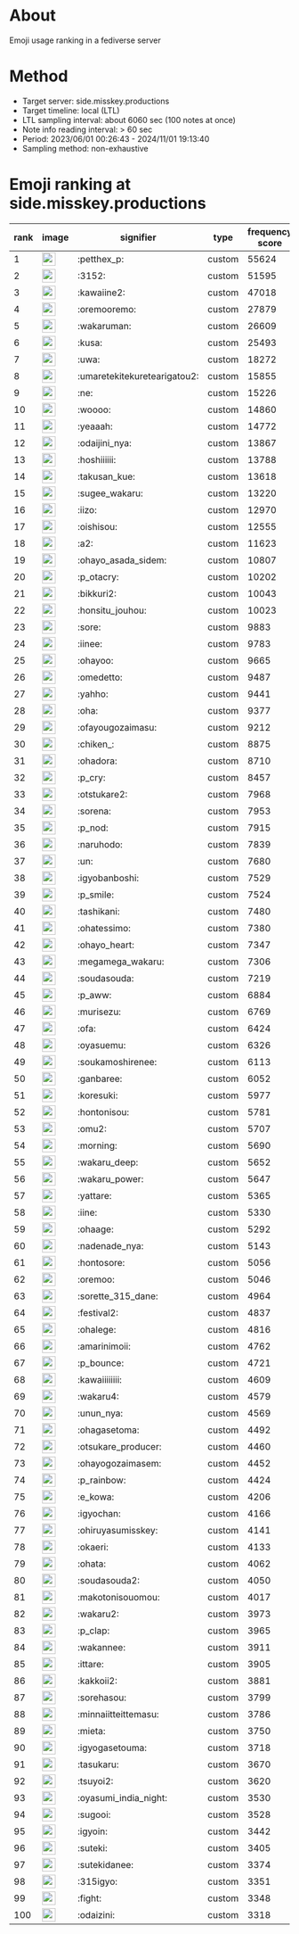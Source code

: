 # About
Emoji usage ranking in a fediverse server

# Method
- Target server: side.misskey.productions
- Target timeline: local (LTL)
- LTL sampling interval: about 6060 sec (100 notes at once)
- Note info reading interval: > 60 sec
- Period: 2023/06/01 00:26:43 - 2024/11/01 19:13:40 
- Sampling method: non-exhaustive

# Emoji ranking at side.misskey.productions

|rank|image|signifier|type|frequency score|
|----|----|----|----|----|
|1|<img height="24" src="https://side.misskey.productions/emoji/petthex_p.webp">|:petthex_p:|custom|55624|
|2|<img height="24" src="https://side.misskey.productions/emoji/3152.webp">|:3152:|custom|51595|
|3|<img height="24" src="https://side.misskey.productions/emoji/kawaiine2.webp">|:kawaiine2:|custom|47018|
|4|<img height="24" src="https://side.misskey.productions/emoji/oremooremo.webp">|:oremooremo:|custom|27879|
|5|<img height="24" src="https://side.misskey.productions/emoji/wakaruman.webp">|:wakaruman:|custom|26609|
|6|<img height="24" src="https://side.misskey.productions/emoji/kusa.webp">|:kusa:|custom|25493|
|7|<img height="24" src="https://side.misskey.productions/emoji/uwa.webp">|:uwa:|custom|18272|
|8|<img height="24" src="https://side.misskey.productions/emoji/umaretekitekuretearigatou2.webp">|:umaretekitekuretearigatou2:|custom|15855|
|9|<img height="24" src="https://side.misskey.productions/emoji/ne.webp">|:ne:|custom|15226|
|10|<img height="24" src="https://side.misskey.productions/emoji/woooo.webp">|:woooo:|custom|14860|
|11|<img height="24" src="https://side.misskey.productions/emoji/yeaaah.webp">|:yeaaah:|custom|14772|
|12|<img height="24" src="https://side.misskey.productions/emoji/odaijini_nya.webp">|:odaijini_nya:|custom|13867|
|13|<img height="24" src="https://side.misskey.productions/emoji/hoshiiiiii.webp">|:hoshiiiiii:|custom|13788|
|14|<img height="24" src="https://side.misskey.productions/emoji/takusan_kue.webp">|:takusan_kue:|custom|13618|
|15|<img height="24" src="https://side.misskey.productions/emoji/sugee_wakaru.webp">|:sugee_wakaru:|custom|13220|
|16|<img height="24" src="https://side.misskey.productions/emoji/iizo.webp">|:iizo:|custom|12970|
|17|<img height="24" src="https://side.misskey.productions/emoji/oishisou.webp">|:oishisou:|custom|12555|
|18|<img height="24" src="https://side.misskey.productions/emoji/a2.webp">|:a2:|custom|11623|
|19|<img height="24" src="https://side.misskey.productions/emoji/ohayo_asada_sidem.webp">|:ohayo_asada_sidem:|custom|10807|
|20|<img height="24" src="https://side.misskey.productions/emoji/p_otacry.webp">|:p_otacry:|custom|10202|
|21|<img height="24" src="https://side.misskey.productions/emoji/bikkuri2.webp">|:bikkuri2:|custom|10043|
|22|<img height="24" src="https://side.misskey.productions/emoji/honsitu_jouhou.webp">|:honsitu_jouhou:|custom|10023|
|23|<img height="24" src="https://side.misskey.productions/emoji/sore.webp">|:sore:|custom|9883|
|24|<img height="24" src="https://side.misskey.productions/emoji/iinee.webp">|:iinee:|custom|9783|
|25|<img height="24" src="https://side.misskey.productions/emoji/ohayoo.webp">|:ohayoo:|custom|9665|
|26|<img height="24" src="https://side.misskey.productions/emoji/omedetto.webp">|:omedetto:|custom|9487|
|27|<img height="24" src="https://side.misskey.productions/emoji/yahho.webp">|:yahho:|custom|9441|
|28|<img height="24" src="https://side.misskey.productions/emoji/oha.webp">|:oha:|custom|9377|
|29|<img height="24" src="https://side.misskey.productions/emoji/ofayougozaimasu.webp">|:ofayougozaimasu:|custom|9212|
|30|<img height="24" src="https://side.misskey.productions/emoji/chiken_.webp">|:chiken_:|custom|8875|
|31|<img height="24" src="https://side.misskey.productions/emoji/ohadora.webp">|:ohadora:|custom|8710|
|32|<img height="24" src="https://side.misskey.productions/emoji/p_cry.webp">|:p_cry:|custom|8457|
|33|<img height="24" src="https://side.misskey.productions/emoji/otstukare2.webp">|:otstukare2:|custom|7968|
|34|<img height="24" src="https://side.misskey.productions/emoji/sorena.webp">|:sorena:|custom|7953|
|35|<img height="24" src="https://side.misskey.productions/emoji/p_nod.webp">|:p_nod:|custom|7915|
|36|<img height="24" src="https://side.misskey.productions/emoji/naruhodo.webp">|:naruhodo:|custom|7839|
|37|<img height="24" src="https://side.misskey.productions/emoji/un.webp">|:un:|custom|7680|
|38|<img height="24" src="https://side.misskey.productions/emoji/igyobanboshi.webp">|:igyobanboshi:|custom|7529|
|39|<img height="24" src="https://side.misskey.productions/emoji/p_smile.webp">|:p_smile:|custom|7524|
|40|<img height="24" src="https://side.misskey.productions/emoji/tashikani.webp">|:tashikani:|custom|7480|
|41|<img height="24" src="https://side.misskey.productions/emoji/ohatessimo.webp">|:ohatessimo:|custom|7380|
|42|<img height="24" src="https://side.misskey.productions/emoji/ohayo_heart.webp">|:ohayo_heart:|custom|7347|
|43|<img height="24" src="https://side.misskey.productions/emoji/megamega_wakaru.webp">|:megamega_wakaru:|custom|7306|
|44|<img height="24" src="https://side.misskey.productions/emoji/soudasouda.webp">|:soudasouda:|custom|7219|
|45|<img height="24" src="https://side.misskey.productions/emoji/p_aww.webp">|:p_aww:|custom|6884|
|46|<img height="24" src="https://side.misskey.productions/emoji/murisezu.webp">|:murisezu:|custom|6769|
|47|<img height="24" src="https://side.misskey.productions/emoji/ofa.webp">|:ofa:|custom|6424|
|48|<img height="24" src="https://side.misskey.productions/emoji/oyasuemu.webp">|:oyasuemu:|custom|6326|
|49|<img height="24" src="https://side.misskey.productions/emoji/soukamoshirenee.webp">|:soukamoshirenee:|custom|6113|
|50|<img height="24" src="https://side.misskey.productions/emoji/ganbaree.webp">|:ganbaree:|custom|6052|
|51|<img height="24" src="https://side.misskey.productions/emoji/koresuki.webp">|:koresuki:|custom|5977|
|52|<img height="24" src="https://side.misskey.productions/emoji/hontonisou.webp">|:hontonisou:|custom|5781|
|53|<img height="24" src="https://side.misskey.productions/emoji/omu2.webp">|:omu2:|custom|5707|
|54|<img height="24" src="https://side.misskey.productions/emoji/morning.webp">|:morning:|custom|5690|
|55|<img height="24" src="https://side.misskey.productions/emoji/wakaru_deep.webp">|:wakaru_deep:|custom|5652|
|56|<img height="24" src="https://side.misskey.productions/emoji/wakaru_power.webp">|:wakaru_power:|custom|5647|
|57|<img height="24" src="https://side.misskey.productions/emoji/yattare.webp">|:yattare:|custom|5365|
|58|<img height="24" src="https://side.misskey.productions/emoji/iine.webp">|:iine:|custom|5330|
|59|<img height="24" src="https://side.misskey.productions/emoji/ohaage.webp">|:ohaage:|custom|5292|
|60|<img height="24" src="https://side.misskey.productions/emoji/nadenade_nya.webp">|:nadenade_nya:|custom|5143|
|61|<img height="24" src="https://side.misskey.productions/emoji/hontosore.webp">|:hontosore:|custom|5056|
|62|<img height="24" src="https://side.misskey.productions/emoji/oremoo.webp">|:oremoo:|custom|5046|
|63|<img height="24" src="https://side.misskey.productions/emoji/sorette_315_dane.webp">|:sorette_315_dane:|custom|4964|
|64|<img height="24" src="https://side.misskey.productions/emoji/festival2.webp">|:festival2:|custom|4837|
|65|<img height="24" src="https://side.misskey.productions/emoji/ohalege.webp">|:ohalege:|custom|4816|
|66|<img height="24" src="https://side.misskey.productions/emoji/amarinimoii.webp">|:amarinimoii:|custom|4762|
|67|<img height="24" src="https://side.misskey.productions/emoji/p_bounce.webp">|:p_bounce:|custom|4721|
|68|<img height="24" src="https://side.misskey.productions/emoji/kawaiiiiiiii.webp">|:kawaiiiiiiii:|custom|4609|
|69|<img height="24" src="https://side.misskey.productions/emoji/wakaru4.webp">|:wakaru4:|custom|4579|
|70|<img height="24" src="https://side.misskey.productions/emoji/unun_nya.webp">|:unun_nya:|custom|4569|
|71|<img height="24" src="https://side.misskey.productions/emoji/ohagasetoma.webp">|:ohagasetoma:|custom|4492|
|72|<img height="24" src="https://side.misskey.productions/emoji/otsukare_producer.webp">|:otsukare_producer:|custom|4460|
|73|<img height="24" src="https://side.misskey.productions/emoji/ohayogozaimasem.webp">|:ohayogozaimasem:|custom|4452|
|74|<img height="24" src="https://side.misskey.productions/emoji/p_rainbow.webp">|:p_rainbow:|custom|4424|
|75|<img height="24" src="https://side.misskey.productions/emoji/e_kowa.webp">|:e_kowa:|custom|4206|
|76|<img height="24" src="https://side.misskey.productions/emoji/igyochan.webp">|:igyochan:|custom|4166|
|77|<img height="24" src="https://side.misskey.productions/emoji/ohiruyasumisskey.webp">|:ohiruyasumisskey:|custom|4141|
|78|<img height="24" src="https://side.misskey.productions/emoji/okaeri.webp">|:okaeri:|custom|4133|
|79|<img height="24" src="https://side.misskey.productions/emoji/ohata.webp">|:ohata:|custom|4062|
|80|<img height="24" src="https://side.misskey.productions/emoji/soudasouda2.webp">|:soudasouda2:|custom|4050|
|81|<img height="24" src="https://side.misskey.productions/emoji/makotonisouomou.webp">|:makotonisouomou:|custom|4017|
|82|<img height="24" src="https://side.misskey.productions/emoji/wakaru2.webp">|:wakaru2:|custom|3973|
|83|<img height="24" src="https://side.misskey.productions/emoji/p_clap.webp">|:p_clap:|custom|3965|
|84|<img height="24" src="https://side.misskey.productions/emoji/wakannee.webp">|:wakannee:|custom|3911|
|85|<img height="24" src="https://side.misskey.productions/emoji/ittare.webp">|:ittare:|custom|3905|
|86|<img height="24" src="https://side.misskey.productions/emoji/kakkoii2.webp">|:kakkoii2:|custom|3881|
|87|<img height="24" src="https://side.misskey.productions/emoji/sorehasou.webp">|:sorehasou:|custom|3799|
|88|<img height="24" src="https://side.misskey.productions/emoji/minnaiitteittemasu.webp">|:minnaiitteittemasu:|custom|3786|
|89|<img height="24" src="https://side.misskey.productions/emoji/mieta.webp">|:mieta:|custom|3750|
|90|<img height="24" src="https://side.misskey.productions/emoji/igyogasetouma.webp">|:igyogasetouma:|custom|3718|
|91|<img height="24" src="https://side.misskey.productions/emoji/tasukaru.webp">|:tasukaru:|custom|3670|
|92|<img height="24" src="https://side.misskey.productions/emoji/tsuyoi2.webp">|:tsuyoi2:|custom|3620|
|93|<img height="24" src="https://side.misskey.productions/emoji/oyasumi_india_night.webp">|:oyasumi_india_night:|custom|3530|
|94|<img height="24" src="https://side.misskey.productions/emoji/sugooi.webp">|:sugooi:|custom|3528|
|95|<img height="24" src="https://side.misskey.productions/emoji/igyoin.webp">|:igyoin:|custom|3442|
|96|<img height="24" src="https://side.misskey.productions/emoji/suteki.webp">|:suteki:|custom|3405|
|97|<img height="24" src="https://side.misskey.productions/emoji/sutekidanee.webp">|:sutekidanee:|custom|3374|
|98|<img height="24" src="https://side.misskey.productions/emoji/315igyo.webp">|:315igyo:|custom|3351|
|99|<img height="24" src="https://side.misskey.productions/emoji/fight.webp">|:fight:|custom|3348|
|100|<img height="24" src="https://side.misskey.productions/emoji/odaizini.webp">|:odaizini:|custom|3318|
